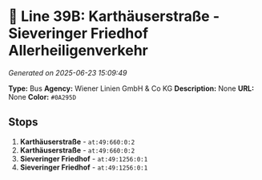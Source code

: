 # 🚌 Line 39B: Karthäuserstraße - Sieveringer Friedhof Allerheiligenverkehr

*Generated on 2025-06-23 15:09:49*

**Type:** Bus
**Agency:** Wiener Linien GmbH & Co KG
**Description:** None
**URL:** None
**Color:** `#0A295D`

## Stops

1. **Karthäuserstraße** - `at:49:660:0:2`
2. **Karthäuserstraße** - `at:49:660:0:2`
3. **Sieveringer Friedhof** - `at:49:1256:0:1`
4. **Sieveringer Friedhof** - `at:49:1256:0:1`